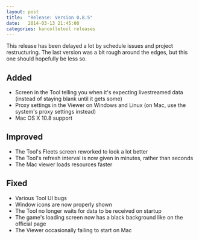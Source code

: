 ```yaml
---
layout: post
title:  "Release: Version 0.8.5"
date:   2014-03-13 21:45:00
categories: kancolletool releases
---
```


This release has been delayed a lot by schedule issues and project restructuring. The last version was a bit rough around the edges, but this one should hopefully be less so.

## Added

* Screen in the Tool telling you when it's expecting livestreamed data (instead of staying blank until it gets some)
* Proxy settings in the Viewer on Windows and Linux (on Mac, use the system's proxy settings instead)
* Mac OS X 10.8 support

## Improved

* The Tool's Fleets screen reworked to look a lot better
* The Tool's refresh interval is now given in minutes, rather than seconds
* The Mac viewer loads resources faster

## Fixed

* Various Tool UI bugs
* Window icons are now properly shown
* The Tool no longer waits for data to be received on startup
* The game's loading screen now has a black background like on the official page
* The Viewer occasionally failing to start on Mac
